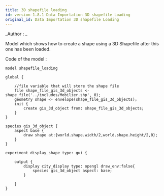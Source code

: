```yaml
---
title: 3D shapefile loading
id: version-1.8.1-Data Importation 3D shapefile Loading
original_id: Data Importation 3D shapefile Loading
---
```


[//]: # (keyword|operator_shape_file)
[//]: # (keyword|concept_3d)
[//]: # (keyword|concept_shapefile)
[//]: # (keyword|concept_load_file)


_Author :  _

Model which shows how to create a shape using a 3D Shapefile after this one has been loaded. 


Code of the model : 

```
model shapefile_loading

global {
	
	//file variable that will store the shape file
	file shape_file_gis_3d_objects <- shape_file('../includes/Mobilier.shp', 0);
	geometry shape <- envelope(shape_file_gis_3d_objects);
	init {
		create gis_3d_object from: shape_file_gis_3d_objects;
	}
}

species gis_3d_object {
	aspect base {
		draw shape at:{world.shape.width/2,world.shape.height/2,0};
	}
}

experiment display_shape type: gui {

	output {
		display city_display type: opengl draw_env:false{
			species gis_3d_object aspect: base;
		}

	}
}

```

